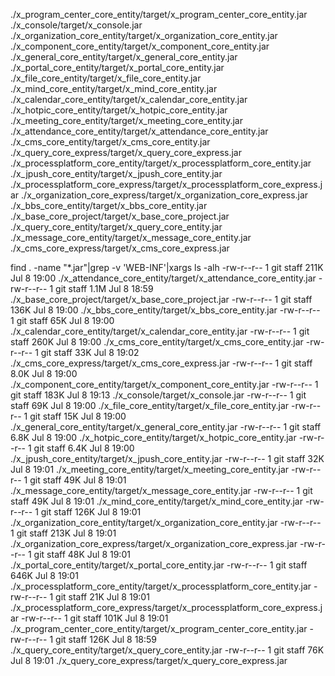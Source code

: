 ./x_program_center_core_entity/target/x_program_center_core_entity.jar
./x_console/target/x_console.jar
./x_organization_core_entity/target/x_organization_core_entity.jar
./x_component_core_entity/target/x_component_core_entity.jar
./x_general_core_entity/target/x_general_core_entity.jar
./x_portal_core_entity/target/x_portal_core_entity.jar
./x_file_core_entity/target/x_file_core_entity.jar
./x_mind_core_entity/target/x_mind_core_entity.jar
./x_calendar_core_entity/target/x_calendar_core_entity.jar
./x_hotpic_core_entity/target/x_hotpic_core_entity.jar
./x_meeting_core_entity/target/x_meeting_core_entity.jar
./x_attendance_core_entity/target/x_attendance_core_entity.jar
./x_cms_core_entity/target/x_cms_core_entity.jar
./x_query_core_express/target/x_query_core_express.jar
./x_processplatform_core_entity/target/x_processplatform_core_entity.jar
./x_jpush_core_entity/target/x_jpush_core_entity.jar
./x_processplatform_core_express/target/x_processplatform_core_express.jar
./x_organization_core_express/target/x_organization_core_express.jar
./x_bbs_core_entity/target/x_bbs_core_entity.jar
./x_base_core_project/target/x_base_core_project.jar
./x_query_core_entity/target/x_query_core_entity.jar
./x_message_core_entity/target/x_message_core_entity.jar
./x_cms_core_express/target/x_cms_core_express.jar

find . -name "*.jar"|grep -v 'WEB-INF'|xargs ls -alh
-rw-r--r--  1 git  staff   211K Jul  8 19:00 ./x_attendance_core_entity/target/x_attendance_core_entity.jar
-rw-r--r--  1 git  staff   1.1M Jul  8 18:59 ./x_base_core_project/target/x_base_core_project.jar
-rw-r--r--  1 git  staff   136K Jul  8 19:00 ./x_bbs_core_entity/target/x_bbs_core_entity.jar
-rw-r--r--  1 git  staff    65K Jul  8 19:00 ./x_calendar_core_entity/target/x_calendar_core_entity.jar
-rw-r--r--  1 git  staff   260K Jul  8 19:00 ./x_cms_core_entity/target/x_cms_core_entity.jar
-rw-r--r--  1 git  staff    33K Jul  8 19:02 ./x_cms_core_express/target/x_cms_core_express.jar
-rw-r--r--  1 git  staff   8.0K Jul  8 19:00 ./x_component_core_entity/target/x_component_core_entity.jar
-rw-r--r--  1 git  staff   183K Jul  8 19:13 ./x_console/target/x_console.jar
-rw-r--r--  1 git  staff    69K Jul  8 19:00 ./x_file_core_entity/target/x_file_core_entity.jar
-rw-r--r--  1 git  staff    15K Jul  8 19:00 ./x_general_core_entity/target/x_general_core_entity.jar
-rw-r--r--  1 git  staff   6.8K Jul  8 19:00 ./x_hotpic_core_entity/target/x_hotpic_core_entity.jar
-rw-r--r--  1 git  staff   6.4K Jul  8 19:00 ./x_jpush_core_entity/target/x_jpush_core_entity.jar
-rw-r--r--  1 git  staff    32K Jul  8 19:01 ./x_meeting_core_entity/target/x_meeting_core_entity.jar
-rw-r--r--  1 git  staff    49K Jul  8 19:01 ./x_message_core_entity/target/x_message_core_entity.jar
-rw-r--r--  1 git  staff    49K Jul  8 19:01 ./x_mind_core_entity/target/x_mind_core_entity.jar
-rw-r--r--  1 git  staff   126K Jul  8 19:01 ./x_organization_core_entity/target/x_organization_core_entity.jar
-rw-r--r--  1 git  staff   213K Jul  8 19:01 ./x_organization_core_express/target/x_organization_core_express.jar
-rw-r--r--  1 git  staff    48K Jul  8 19:01 ./x_portal_core_entity/target/x_portal_core_entity.jar
-rw-r--r--  1 git  staff   646K Jul  8 19:01 ./x_processplatform_core_entity/target/x_processplatform_core_entity.jar
-rw-r--r--  1 git  staff    21K Jul  8 19:01 ./x_processplatform_core_express/target/x_processplatform_core_express.jar
-rw-r--r--  1 git  staff   101K Jul  8 19:01 ./x_program_center_core_entity/target/x_program_center_core_entity.jar
-rw-r--r--  1 git  staff   126K Jul  8 18:59 ./x_query_core_entity/target/x_query_core_entity.jar
-rw-r--r--  1 git  staff    76K Jul  8 19:01 ./x_query_core_express/target/x_query_core_express.jar